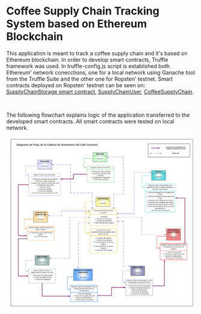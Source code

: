 # Coffee Supply Chain Tracking System based on Ethereum Blockchain

This application is meant to track a coffee supply chain and it's based on Ethereum blockchain. In order to develop smart contracts, Truffle framework was used. In truffle-config.js script is established both Ethereum' network conecctions, one for a local network using Ganache tool from the Truffle Suite and the other one for Ropsten' testnet. Smart contracts deployed on Ropsten' testnet can be seen on: [SupplyChainStorage smart contract](https://ropsten.etherscan.io/address/0x531df0B1CA9eb44AC3B7833085FBDcADFd8E6eE8), [SupplyChainUser](https://ropsten.etherscan.io/address/0x96F08c7E04324E98af8d2884f384e976a67B345F), [CoffeeSupplyChain](https://ropsten.etherscan.io/address/0x474488194eA9A74Ea18F37220C2E19ca050deeF4).

<br>

The following flowchart explains logic of the application transferred to the developed smart contracts. All smart contracts were tested on local network.

![](/images/Coffee%20Supply%20Chain.png)
